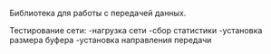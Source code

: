 Библиотека для работы с передачей данных.

Тестирование сети: 
-нагрузка сети
-сбор статистики
-установка размера буфера
-установка направления передачи
